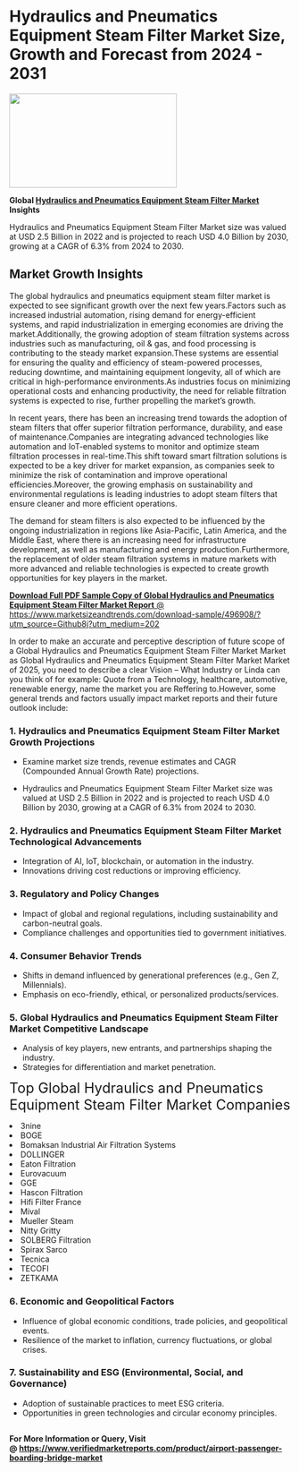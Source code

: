 <H1>Hydraulics and Pneumatics Equipment Steam Filter Market Size, Growth and Forecast from 2024 - 2031</H1><img class="aligncenter size-medium wp-image-584254" src="https://thirdeyenews.in/wp-content/uploads/2024/09/Global-Market-Research-300x168.jpeg" alt="" width="300" height="168" /><p><strong>Global&nbsp;<a href="https://www.marketsizeandtrends.com/download-sample/496908/?utm_source=Github8j?utm_medium=202">Hydraulics and Pneumatics Equipment Steam Filter Market</a> Insights</strong></p><p>Hydraulics and Pneumatics Equipment Steam Filter Market size was valued at USD 2.5 Billion in 2022 and is projected to reach USD 4.0 Billion by 2030, growing at a CAGR of 6.3% from 2024 to 2030.</p><p><h2>Market Growth Insights</h2> <p>The global hydraulics and pneumatics equipment steam filter market is expected to see significant growth over the next few years.Factors such as increased industrial automation, rising demand for energy-efficient systems, and rapid industrialization in emerging economies are driving the market.Additionally, the growing adoption of steam filtration systems across industries such as manufacturing, oil & gas, and food processing is contributing to the steady market expansion.These systems are essential for ensuring the quality and efficiency of steam-powered processes, reducing downtime, and maintaining equipment longevity, all of which are critical in high-performance environments.As industries focus on minimizing operational costs and enhancing productivity, the need for reliable filtration systems is expected to rise, further propelling the market’s growth.</p> <p><a href="#"></a></p> <p>In recent years, there has been an increasing trend towards the adoption of steam filters that offer superior filtration performance, durability, and ease of maintenance.Companies are integrating advanced technologies like automation and IoT-enabled systems to monitor and optimize steam filtration processes in real-time.This shift toward smart filtration solutions is expected to be a key driver for market expansion, as companies seek to minimize the risk of contamination and improve operational efficiencies.Moreover, the growing emphasis on sustainability and environmental regulations is leading industries to adopt steam filters that ensure cleaner and more efficient operations.</p> <p>The demand for steam filters is also expected to be influenced by the ongoing industrialization in regions like Asia-Pacific, Latin America, and the Middle East, where there is an increasing need for infrastructure development, as well as manufacturing and energy production.Furthermore, the replacement of older steam filtration systems in mature markets with more advanced and reliable technologies is expected to create growth opportunities for key players in the market.</p> <p><a href="#"></p><p><span class=""><strong>Download Full PDF Sample Copy of Global Hydraulics and Pneumatics Equipment Steam Filter Market Report</strong> @ <a href="https://www.marketsizeandtrends.com/download-sample/496908/?utm_source=Github8j?utm_medium=202" target="_blank">https://www.marketsizeandtrends.com/download-sample/496908/?utm_source=Github8j?utm_medium=202</a></span></p><p>In order to make an accurate and perceptive description of future scope of a Global&nbsp;Hydraulics and Pneumatics Equipment Steam Filter Market Market as Global&nbsp;Hydraulics and Pneumatics Equipment Steam Filter Market Market of 2025, you need to describe a clear Vision &ndash; What Industry or Linda can you think of for example: Quote from a Technology, healthcare, automotive, renewable energy, name the market you are Reffering to.However, some general trends and factors usually impact market reports and their future outlook include:</p><h3>1.&nbsp;<strong>Hydraulics and Pneumatics Equipment Steam Filter Market Growth Projections</strong></h3><ul><li>Examine market size trends, revenue estimates and CAGR (Compounded Annual Growth Rate) projections.</li><li><p>Hydraulics and Pneumatics Equipment Steam Filter Market size was valued at USD 2.5 Billion in 2022 and is projected to reach USD 4.0 Billion by 2030, growing at a CAGR of 6.3% from 2024 to 2030.</p></li></ul><h3>2.&nbsp;<strong>Hydraulics and Pneumatics Equipment Steam Filter Market Technological Advancements</strong></h3><ul><li>Integration of AI, IoT, blockchain, or automation in the industry.</li><li>Innovations driving cost reductions or improving efficiency.</li></ul><h3>3.&nbsp;<strong>Regulatory and Policy Changes</strong></h3><ul><li>Impact of global and regional regulations, including sustainability and carbon-neutral goals.</li><li>Compliance challenges and opportunities tied to government initiatives.</li></ul><h3>4.&nbsp;<strong>Consumer Behavior Trends</strong></h3><ul><li>Shifts in demand influenced by generational preferences (e.g., Gen Z, Millennials).</li><li>Emphasis on eco-friendly, ethical, or personalized products/services.</li></ul><h3>5.&nbsp;<strong>Global Hydraulics and Pneumatics Equipment Steam Filter Market Competitive Landscape</strong></h3><ul><li>Analysis of key players, new entrants, and partnerships shaping the industry.</li><li>Strategies for differentiation and market penetration.</li></ul><p data-pm-slice="1 1 []"><span style="color: inherit; font-family: inherit; font-size: 25px;">Top Global Hydraulics and Pneumatics Equipment Steam Filter Market Companies</span></p><div class="" data-test-id=""><p><li>3nine</li><li> BOGE</li><li> Bomaksan Industrial Air Filtration Systems</li><li> DOLLINGER</li><li> Eaton Filtration</li><li> Eurovacuum</li><li> GGE</li><li> Hascon Filtration</li><li> Hifi Filter France</li><li> Mival</li><li> Mueller Steam</li><li> Nitty Gritty</li><li> SOLBERG Filtration</li><li> Spirax Sarco</li><li> Tecnica</li><li> TECOFI</li><li> ZETKAMA</li></p></div><h3>6.&nbsp;<strong>Economic and Geopolitical Factors</strong></h3><ul><li>Influence of global economic conditions, trade policies, and geopolitical events.</li><li>Resilience of the market to inflation, currency fluctuations, or global crises.</li></ul><h3>7.&nbsp;<strong>Sustainability and ESG (Environmental, Social, and Governance)</strong></h3><ul><li>Adoption of sustainable practices to meet ESG criteria.</li><li>Opportunities in green technologies and circular economy principles.</li></ul><h2><strong style="font-size: 14px;">For More Information or Query, Visit @&nbsp;</strong><a style="background-color: #ffffff; font-size: 14px;" href="https://www.marketsizeandtrends.com/report/hydraulics-and-pneumatics-equipment-steam-filter-market/" target="_blank">https://www.verifiedmarketreports.com/product/airport-passenger-boarding-bridge-market</a></h2>
